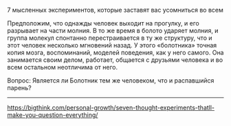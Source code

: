 7 мысленных экспериментов, которые заставят вас усомниться во всем

Предположим, что однажды человек выходит на прогулку, и его разрывает на части молния. В то же время в болото ударяет молния, и группа молекул спонтанно перестраивается в ту же структуру, что и этот человек несколько мгновений назад. У этого «болотника» точная копия мозга, воспоминаний, моделей поведения, как у него самого. Она занимается своим делом, работает, общается с друзьями человека и во всем остальном неотличима от него.

Вопрос: Является ли Болотник тем же человеком, что и распавшийся парень?


---

https://bigthink.com/personal-growth/seven-thought-experiments-thatll-make-you-question-everything/
